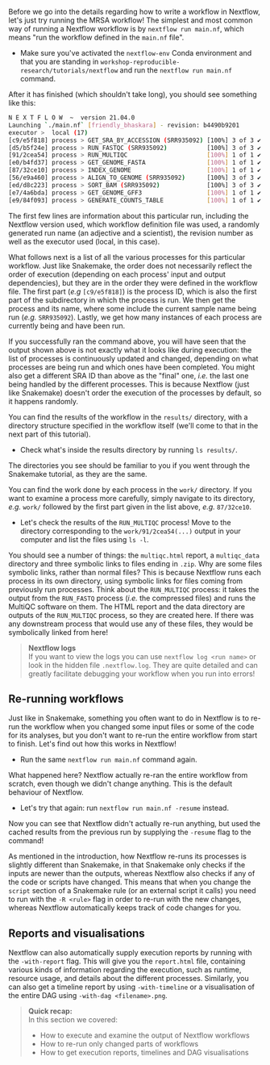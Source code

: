 Before we go into the details regarding how to write a workflow in Nextflow,
let's just try running the MRSA workflow! The simplest and most common way of
running a Nextflow workflow is by `nextflow run main.nf`, which means "run the
workflow defined in the `main.nf` file".

* Make sure you've activated the `nextflow-env` Conda environment and that you
  are standing in `workshop-reproducible-research/tutorials/nextflow` and run
  the `nextflow run main.nf` command.

After it has finished (which shouldn't take long), you should see something
like this:

```bash
N E X T F L O W  ~  version 21.04.0
Launching `./main.nf` [friendly_bhaskara] - revision: b4490b9201
executor >  local (17)
[c9/e5f818] process > GET_SRA_BY_ACCESSION (SRR935092) [100%] 3 of 3 ✔
[d5/b5f24e] process > RUN_FASTQC (SRR935092)           [100%] 3 of 3 ✔
[91/2cea54] process > RUN_MULTIQC                      [100%] 1 of 1 ✔
[e0/b4fd37] process > GET_GENOME_FASTA                 [100%] 1 of 1 ✔
[87/32ce10] process > INDEX_GENOME                     [100%] 1 of 1 ✔
[56/e9a460] process > ALIGN_TO_GENOME (SRR935092)      [100%] 3 of 3 ✔
[ed/d8c223] process > SORT_BAM (SRR935092)             [100%] 3 of 3 ✔
[e7/4a6bda] process > GET_GENOME_GFF3                  [100%] 1 of 1 ✔
[e9/84f093] process > GENERATE_COUNTS_TABLE            [100%] 1 of 1 ✔
```

The first few lines are information about this particular run, including the
Nextflow version used, which workflow definition file was used, a randomly
generated run name (an adjective and a scientist), the revision number as well
as the executor used (local, in this case).

What follows next is a list of all the various processes for this particular
workflow. Just like Snakemake, the order does not necessarily reflect the order
of execution (depending on each process' input and output dependencies), but
they are in the order they were defined in the workflow file. The first part
(*e.g* `[c9/e5f818]`) is the process ID, which is also the first part of the
subdirectory in which the process is run. We then get the process and its name,
where some include the current sample name being run (*e.g.* `SRR935092`).
Lastly, we get how many instances of each process are currently being and have
been run.

If you successfully ran the command above, you will have seen that the output
shown above is not exactly what it looks like during execution: the list of
processes is continuously updated and changed, depending on what processes are
being run and which ones have been completed. You might also get a different SRA
ID than above as the "final" one, *i.e.* the last one being handled by the
different processes. This is because Nextflow (just like Snakemake) doesn't
order the execution of the processes by default, so it happens randomly.

You can find the results of the workflow in the `results/` directory, with a
directory structure specified in the workflow itself (we'll come to that in the
next part of this tutorial).

* Check what's inside the results directory by running `ls results/`.

The directories you see should be familiar to you if you went through the
Snakemake tutorial, as they are the same.

You can find the work done by each process in the `work/` directory. If you want
to examine a process more carefully, simply navigate to its directory, *e.g.*
`work/` followed by the first part given in the list above, *e.g.* `87/32ce10`.

* Let's check the results of the `RUN_MULTIQC` process! Move to the directory
  corresponding to the `work/91/2cea54(...)` output in your computer and list
  the files using `ls -l`.

You should see a number of things: the `multiqc.html` report, a `multiqc_data`
directory and three symbolic links to files ending in `.zip`. Why are some files
symbolic links, rather than normal files? This is because Nextflow runs each
process in its own directory, using symbolic links for files coming from
previously run processes. Think about the `RUN_MULTIQC` process: it takes the
output from the `RUN_FASTQ` process (*i.e.* the compressed files) and runs the
MultiQC software on them. The HTML report and the data directory are outputs of
the `RUN_MULTIQC` process, so they are created here. If there was any downstream
process that would use any of these files, they would be symbolically linked
from here!

> **Nextflow logs** <br>
> If you want to view the logs you can use `nextflow log <run name>` or look in
> the hidden file `.nextflow.log`. They are quite detailed and can greatly
> facilitate debugging your workflow when you run into errors!

## Re-running workflows

Just like in Snakemake, something you often want to do in Nextflow is to re-run
the workflow when you changed some input files or some of the code for its
analyses, but you don't want to re-run the entire workflow from start to finish.
Let's find out how this works in Nextflow!

* Run the same `nextflow run main.nf` command again.

What happened here? Nextflow actually re-ran the entire workflow from scratch,
even though we didn't change anything. This is the default behaviour of
Nextflow.

* Let's try that again: run `nextflow run main.nf -resume` instead.

Now you can see that Nextflow didn't actually re-run anything, but used the
cached results from the previous run by supplying the `-resume` flag to the
command!

As mentioned in the introduction, how Nextflow re-runs its processes is
slightly different than Snakemake, in that Snakemake only checks if the inputs
are newer than the outputs, whereas Nextflow also checks if any of the code or
scripts have changed. This means that when you change the `script` section of a
Snakemake rule (or an external script it calls) you need to run with the `-R
<rule>` flag in order to re-run with the new changes, whereas Nextflow
automatically keeps track of code changes for you.

## Reports and visualisations

Nextflow can also automatically supply execution reports by running with the
`-with-report` flag. This will give you the `report.html` file, containing
various kinds of information regarding the execution, such as runtime,
resource usage, and details about the different processes. Similarly, you can 
also get a timeline report by using `-with-timeline` or a visualisation of the
entire DAG using `-with-dag <filename>.png`.

> **Quick recap:** <br>
> In this section we covered:
>
> - How to execute and examine the output of Nextflow workflows
> - How to re-run only changed parts of workflows
> - How to get execution reports, timelines and DAG visualisations
